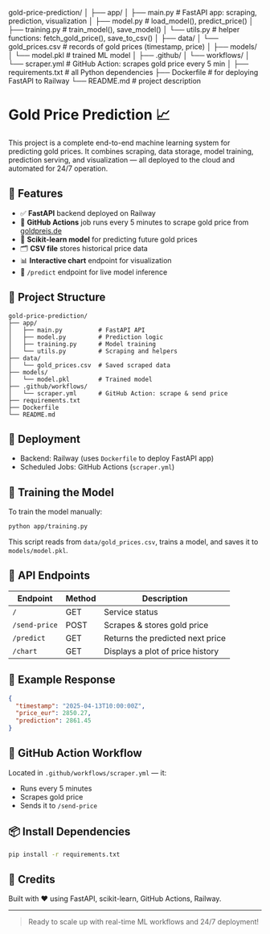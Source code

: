 gold-price-prediction/
│
├── app/
│   ├── main.py              # FastAPI app: scraping, prediction, visualization
│   ├── model.py             # load_model(), predict_price()
│   ├── training.py          # train_model(), save_model()
│   └── utils.py             # helper functions: fetch_gold_price(), save_to_csv()
│
├── data/
│   └── gold_prices.csv      # records of gold prices (timestamp, price)
│
├── models/
│   └── model.pkl            # trained ML model
│
├── .github/
│   └── workflows/
│       └── scraper.yml      # GitHub Action: scrapes gold price every 5 min
│
├── requirements.txt         # all Python dependencies
├── Dockerfile               # for deploying FastAPI to Railway
└── README.md                # project description

# Gold Price Prediction 📈

This project is a complete end-to-end machine learning system for predicting gold prices. It combines scraping, data storage, model training, prediction serving, and visualization — all deployed to the cloud and automated for 24/7 operation.

## 🔧 Features
- ✅ **FastAPI** backend deployed on Railway
- 🔁 **GitHub Actions** job runs every 5 minutes to scrape gold price from [goldpreis.de](https://www.goldpreis.de)
- 🧠 **Scikit-learn model** for predicting future gold prices
- 🗂️ **CSV file** stores historical price data
- 📊 **Interactive chart** endpoint for visualization
- 🔮 `/predict` endpoint for live model inference

## 📁 Project Structure
```
gold-price-prediction/
├── app/
│   ├── main.py          # FastAPI API
│   ├── model.py         # Prediction logic
│   ├── training.py      # Model training
│   └── utils.py         # Scraping and helpers
├── data/
│   └── gold_prices.csv  # Saved scraped data
├── models/
│   └── model.pkl        # Trained model
├── .github/workflows/
│   └── scraper.yml      # GitHub Action: scrape & send price
├── requirements.txt
├── Dockerfile
└── README.md
```

## 🚀 Deployment
- Backend: Railway (uses `Dockerfile` to deploy FastAPI app)
- Scheduled Jobs: GitHub Actions (`scraper.yml`)

## 🧠 Training the Model
To train the model manually:
```bash
python app/training.py
```
This script reads from `data/gold_prices.csv`, trains a model, and saves it to `models/model.pkl`.

## 🔌 API Endpoints
| Endpoint       | Method | Description                             |
|----------------|--------|-----------------------------------------|
| `/`            | GET    | Service status                          |
| `/send-price`  | POST   | Scrapes & stores gold price             |
| `/predict`     | GET    | Returns the predicted next price        |
| `/chart`       | GET    | Displays a plot of price history        |

## 🧪 Example Response
```json
{
  "timestamp": "2025-04-13T10:00:00Z",
  "price_eur": 2850.27,
  "prediction": 2861.45
}
```

## 🤖 GitHub Action Workflow
Located in `.github/workflows/scraper.yml` — it:
- Runs every 5 minutes
- Scrapes gold price
- Sends it to `/send-price`

## 📦 Install Dependencies
```bash
pip install -r requirements.txt
```

## 🙌 Credits
Built with ❤️ using FastAPI, scikit-learn, GitHub Actions, Railway.

---
> Ready to scale up with real-time ML workflows and 24/7 deployment!

